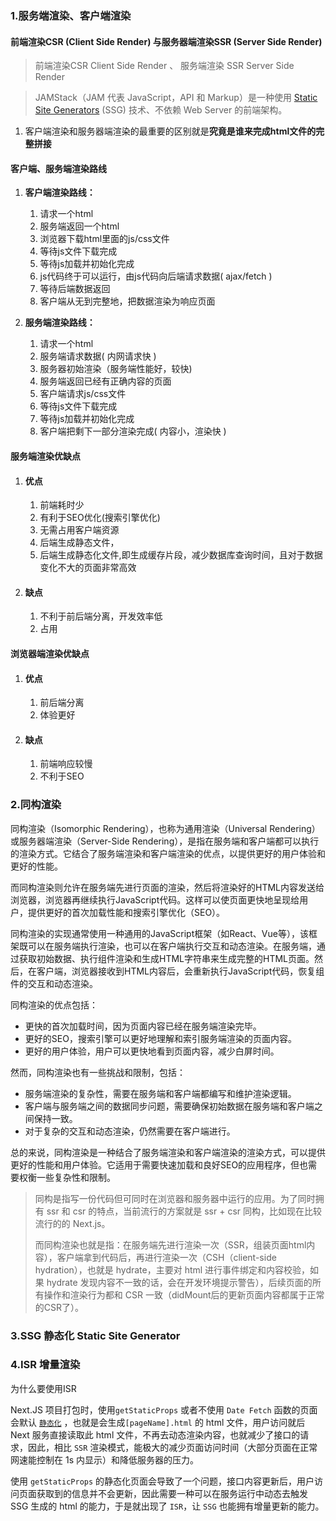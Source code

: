 ### 1.服务端渲染、客户端渲染

#### 前端渲染CSR (Client Side Render) 与服务器端渲染SSR (Server Side Render)

> 前端渲染CSR Client Side Render 、 服务端渲染 SSR Server Side Render

> JAMStack（JAM 代表 JavaScript，API 和 Markup）是一种使用 [Static Site Generators](https://link.zhihu.com/?target=https%3A//www.staticgen.com/) (SSG) 技术、不依赖 Web Server 的前端架构。

1. 客户端渲染和服务器端渲染的最重要的区别就是**究竟是谁来完成html文件的完整拼接**

#### 客户端、服务端渲染路线

1. **客户端渲染路线：**
     1. 请求一个html
     2. 服务端返回一个html
     3. 浏览器下载html里面的js/css文件 
     4. 等待js文件下载完成 
     5.  等待js加载并初始化完成 
     6.  js代码终于可以运行，由js代码向后端请求数据( ajax/fetch ) 
     7.  等待后端数据返回  
     8. 客户端从无到完整地，把数据渲染为响应页面

2. **服务端渲染路线：**
     1. 请求一个html
     2. 服务端请求数据( 内网请求快 ) 
     3. 服务器初始渲染（服务端性能好，较快)
     4. 服务端返回已经有正确内容的页面 
     5. 客户端请求js/css文件
     6. 等待js文件下载完成 
     7.  等待js加载并初始化完成
     8. 客户端把剩下一部分渲染完成( 内容小，渲染快 )

#### 服务端渲染优缺点

1. #### 优点

   1. 前端耗时少
   2. 有利于SEO优化(搜索引擎优化)
   3. 无需占用客户端资源
   4. 后端生成静态文件，
   5. 后端生成静态化文件,即生成缓存片段，减少数据库查询时间，且对于数据变化不大的页面非常高效 

2. #### 缺点

   1. 不利于前后端分离，开发效率低
   2. 占用

#### 浏览器端渲染优缺点

1. #### 优点

   1. 前后端分离
   2. 体验更好

2. #### 缺点

   1. 前端响应较慢
   2. 不利于SEO

### 2.同构渲染

同构渲染（Isomorphic Rendering），也称为通用渲染（Universal Rendering）或服务器端渲染（Server-Side Rendering），是指在服务端和客户端都可以执行的渲染方式。它结合了服务端渲染和客户端渲染的优点，以提供更好的用户体验和更好的性能。

而同构渲染则允许在服务端先进行页面的渲染，然后将渲染好的HTML内容发送给浏览器，浏览器再继续执行JavaScript代码。这样可以使页面更快地呈现给用户，提供更好的首次加载性能和搜索引擎优化（SEO）。

同构渲染的实现通常使用一种通用的JavaScript框架（如React、Vue等），该框架既可以在服务端执行渲染，也可以在客户端执行交互和动态渲染。在服务端，通过获取初始数据、执行组件渲染和生成HTML字符串来生成完整的HTML页面。然后，在客户端，浏览器接收到HTML内容后，会重新执行JavaScript代码，恢复组件的交互和动态渲染。

同构渲染的优点包括：

- 更快的首次加载时间，因为页面内容已经在服务端渲染完毕。
- 更好的SEO，搜索引擎可以更好地理解和索引服务端渲染的页面内容。
- 更好的用户体验，用户可以更快地看到页面内容，减少白屏时间。

然而，同构渲染也有一些挑战和限制，包括：

- 服务端渲染的复杂性，需要在服务端和客户端都编写和维护渲染逻辑。
- 客户端与服务端之间的数据同步问题，需要确保初始数据在服务端和客户端之间保持一致。
- 对于复杂的交互和动态渲染，仍然需要在客户端进行。

总的来说，同构渲染是一种结合了服务端渲染和客户端渲染的渲染方式，可以提供更好的性能和用户体验。它适用于需要快速加载和良好SEO的应用程序，但也需要权衡一些复杂性和限制。

> 同构是指写一份代码但可同时在浏览器和服务器中运行的应用。为了同时拥有 ssr 和 csr 的特点，当前流行的方案就是 ssr + csr 同构，比如现在比较流行的的 Next.js。
>
> 而同构渲染也就是指：在服务端先进行渲染一次（SSR，组装页面html内容），客户端拿到代码后，再进行渲染一次（CSH（client-side hydration），也就是 hydrate，主要对 html 进行事件绑定和内容校验，如果 hydrate 发现内容不一致的话，会在开发环境提示警告），后续页面的所有操作和渲染行为都和 CSR 一致（didMount后的更新页面内容都属于正常的CSR了）。
>
> 

### 3.SSG 静态化 Static Site Generator



### 4.ISR 增量渲染

为什么要使用ISR

Next.JS 项目打包时，使用`getStaticProps` 或者不使用 `Date Fetch` 函数的页面会默认 [`静态化`](https://link.juejin.cn?target=https%3A%2F%2Fnextjs.org%2Fdocs%2Fbasic-features%2Fpages%23static-generation) ，也就是会生成`[pageName].html` 的 html 文件，用户访问就后 Next 服务直接读取此 html 文件，不再去动态渲染内容，也就减少了接口的请求，因此，相比 `SSR` 渲染模式，能极大的减少页面访问时间（大部分页面在正常网速能控制在 1s 内显示）和降低服务器的压力。

使用 `getStaticProps` 的静态化页面会导致了一个问题，接口内容更新后，用户访问页面获取到的信息并不会更新，因此需要一种可以在服务运行中动态去触发 SSG 生成的 html 的能力，于是就出现了 `ISR`，让 `SSG` 也能拥有增量更新的能力。

